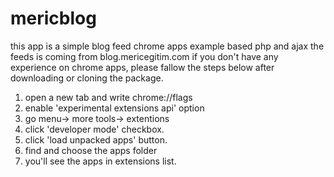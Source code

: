 # mericblog
this app is a simple blog feed  chrome apps example  based php and ajax
the feeds is coming from blog.mericegitim.com
if you don't have any experience on chrome apps, please fallow the steps below after downloading or cloning the package.

1) open a new tab and write chrome://flags 
2) enable 'experimental extensions api' option
3) go menu-> more tools-> extentions
4) click 'developer mode' checkbox.
5) click 'load unpacked apps' button.
6) find and choose the apps folder
7) you'll see the apps in extensions list.
